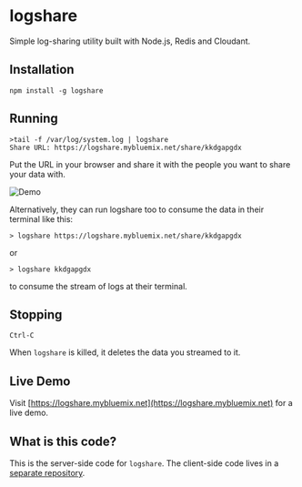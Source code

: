 # logshare

Simple log-sharing utility built with Node.js, Redis and Cloudant.

## Installation

    npm install -g logshare
  
## Running

    >tail -f /var/log/system.log | logshare
    Share URL: https://logshare.mybluemix.net/share/kkdgapgdx

Put the URL in your browser and share it with the people you want to share your data with.

![Demo](https://raw.githubusercontent.com/glynnbird/logshare-server/master/public/img/demo.gif)

Alternatively, they can run logshare too to consume the data in their terminal like this:

    > logshare https://logshare.mybluemix.net/share/kkdgapgdx

or

    > logshare kkdgapgdx

to consume the stream of logs at their terminal.

## Stopping
  
    Ctrl-C

When `logshare` is killed, it deletes the data you streamed to it.

## Live Demo

Visit [https://logshare.mybluemix.net](https://logshare.mybluemix.net) for a live demo.


## What is this code?

This is the server-side code for `logshare`. The client-side code lives in a [separate repository](https://github.com/glynnbird/logshare-client).